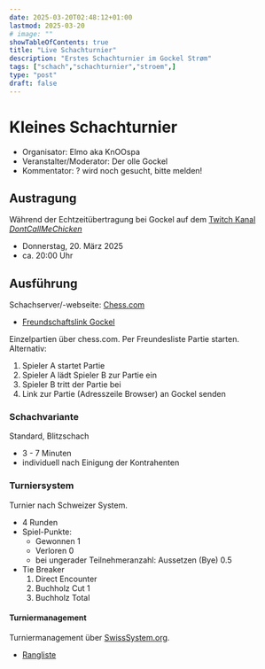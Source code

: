 ```yaml
---
date: 2025-03-20T02:48:12+01:00
lastmod: 2025-03-20
# image: ""
showTableOfContents: true
title: "Live Schachturnier"
description: "Erstes Schachturnier im Gockel Strøm"
tags: ["schach","schachturnier","stroem",]
type: "post"
draft: false
---
```


# Kleines Schachturnier
- Organisator: Elmo aka KnOOspa
- Veranstalter/Moderator: Der olle Gockel
- Kommentator: ? wird noch gesucht, bitte melden!

## Austragung
Während der Echtzeitübertragung bei Gockel auf dem [Twitch Kanal *DontCallMeChicken*](https://www.twitch.tv/dontcallmechicken)
- Donnerstag, 20. März 2025
- ca. 20:00 Uhr


## Ausführung
Schachserver/-webseite: [Chess.com](https://www.chess.com/)
- [Freundschaftslink Gockel](https://link.chess.com/friend/zegRb1)

Einzelpartien über chess.com. Per Freundesliste Partie starten.  
Alternativ:
1. Spieler A startet Partie
2. Spieler A lädt Spieler B zur Partie ein
3. Spieler B tritt der Partie bei
4. Link zur Partie (Adresszeile Browser) an Gockel senden



### Schachvariante
Standard, Blitzschach
- 3 - 7 Minuten
- individuell nach Einigung der Kontrahenten

### Turniersystem
Turnier nach Schweizer System.
- 4 Runden
- Spiel-Punkte:
  - Gewonnen 1
  - Verloren 0
  - bei ungerader Teilnehmeranzahl: Aussetzen (Bye) 0.5
- Tie Breaker
  1. Direct Encounter
  2. Buchholz Cut 1
  3. Buchholz Total


#### Turniermanagement
Turniermanagement über [SwissSystem.org](https://swisssystem.org/).
- [Rangliste](https://swisssystem.org/full-standings/bb17bfec2ff9424d9ceb5be219c91e6d)

